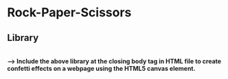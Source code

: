 # Rock-Paper-Scissors<br>
<h2>Library</h2>
<strong><p><script src="https://cdn.jsdelivr.net/npm/canvas-confetti@1.9.2/dist/confetti.browser.min.js"></script></p><strong><br>
--> Include the above library at the closing body tag in HTML file to create confetti effects on a webpage using the HTML5 canvas element.